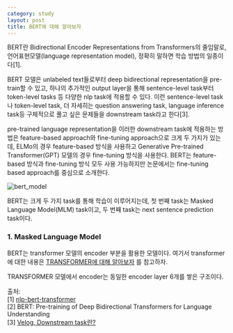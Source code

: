 ```yaml
---
category: study
layout: post
title: BERT에 대해 알아보자
---
```


BERT란 Bidirectional Encoder Representations from Transformers의 줄임말로, 언어표현모델(language representation model), 정확히 말하면 학습 방법의 일종이다[1].

BERT 모델은 unlabeled text들로부터 deep bidirectional representation을 pre-train할 수 있고, 하나의 추가적인 output layer을 통해 sentence-level task부터 token-level tasks 등 다양한 nlp task에 적용할 수 있다. 이런 sentence-level task나 token-level task, 더 자세히는 question answering task, language inference task등 구체적으로 풀고 싶은 문제들을 downstream task라고 한다[3].

pre-trained language representation을 이러한 downstream task에 적용하는 방법은 feature-based approach와 fine-tuning approach으로 크게 두 가지가 있는데, ELMo의 경우 feature-based 방식을 사용하고 Generative Pre-trained Transformer(GPT) 모델의 경우 fine-tuning 방식을 사용한다. BERT는 feature-based 방식과 fine-tuning 방식 모두 사용 가능하지만 논문에서는 fine-tuning based approach를 중심으로 소개한다. 

![bert_model](https://gityunjae.github.io/images/BERT.PNG)

BERT는 크게 두 가지 task를 통해 학습이 이루어지는데, 첫 번째 task는 Masked Language Model(MLM) task이고, 두 번째 task는 next sentence prediction task이다.

### 1. Masked Language Model



BERT는 transformer 모델의 encoder 부분을 활용한 모델이다.
여기서 transformer에 대한 내용은 <a href="https://gityunjae.github.io/study/2020/09/07/TRANSFORMER/">TRANSFORMER에 대해 알아보자</a> 를 참고하자.

TRANSFORMER 모델에서 encoder는 동일한 encoder layer 6개를 쌓은 구조이다. 


출처: <br>
[1] <a href="https://medium.com/@jonathan_hui/nlp-bert-transformer-7f0ac397f524">nlp-bert-transformer</a><br>
[2] BERT: Pre-training of Deep Bidirectional Transformers for Language Understanding<br>
[3] <a href="https://velog.io/@nawnoes/Downstream-Task%EB%9E%80">Velog, Downstream task란?</a><br>
